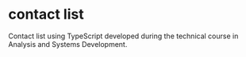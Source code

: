 # contact list
 Contact list using TypeScript developed during the technical course in Analysis and Systems Development.

